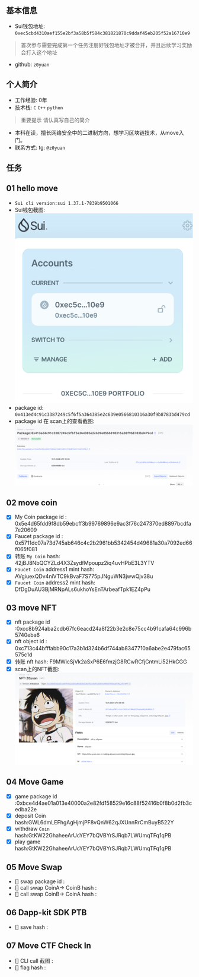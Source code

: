 ## 基本信息
- Sui钱包地址: `0xec5cbd4310aef155e2bf3a58b5f584c381821870c9ddaf45eb205f52a16710e9`
> 首次参与需要完成第一个任务注册好钱包地址才被合并，并且后续学习奖励会打入这个地址
- github: `z0yuan`

## 个人简介
- 工作经验: 0年
- 技术栈: `C` `C++` `python`
> 重要提示 请认真写自己的简介
- 本科在读，擅长网络安全中的二进制方向，想学习区块链技术，从move入门。
- 联系方式: tg: `@z0yuan` 

## 任务

##   01 hello move  
- `Sui cli version:sui 1.37.1-7839b9501066`
- Sui钱包截图: ![wallet](./images/wallet.png)
- package id: `0x413ed4c91c3387249c5f6f5a364385e2c639e0566810316a30f9b8783bd479cd`
- package id 在 scan上的查看截图:![task1-packge](./images/task1-packge.png)

##   02 move coin
- [x] My Coin package id : 0x5e4d65fdd9f8db59ebcff3b99769896e9ac3f76c247370ed8897bcdfa7e20609
- [x] Faucet package id : 0x5711dc07a73d745ab646c4c2b2961bb5342454d49681a30a7092ed66f065f081
- [x] 转账 `My Coin` hash: 42jBJ8NbQCYZLd4X3ZsydfMpoupz2iq4uvHPbE3L3YTV
- [x] `Faucet Coin` address1 mint hash: AVgiuexQDv4niVTC9kBvaF7S775pJNguWN3jwwQjv38u
- [x] `Faucet Coin` address2 mint hash: DfDgDuAU3BjMRNpALs6ukhoYsEnTArbeafTpk1EZ4pPu

##   03 move NFT
- [x] nft package id :0xcc8b924aba2cdb67fc6eacd24a8f22b3e2c8e75cc4b91cafa64c996b5740eba6
- [x] nft object id : 0xc713c44bfffabb90c17a3b1d324b6df744ab8347710a6abe2e479fac65575c1d
- [x] 转账 nft  hash: F9MWicSjVk2aSxP6E6fmzjG8RCwRCfjCntmLi52HkCGG
- [x] scan上的NFT截图:![Scan截图](./images/nft.png)

##   04 Move Game
- [x] game package id :0xbce4d4ae01a013e40000a2e82fd158529e16c88f52416b0f8b0d2fb3cedba22e
- [x] deposit Coin hash:GWL6dmLEFhgAgHjmjPF8vQnW62qJXUnnRrCmBuyB522Y
- [x] withdraw `Coin` hash:GtKW22GhaheeArUcYEY7bQVBYrSJRqb7LWUmqTFq1qPB
- [x] play game hash:GtKW22GhaheeArUcYEY7bQVBYrSJRqb7LWUmqTFq1qPB

##   05 Move Swap
- [] swap package id :
- [] call swap CoinA-> CoinB  hash :
- [] call swap CoinB-> CoinA  hash :

##   06 Dapp-kit SDK PTB
- [] save hash :

## 07 Move CTF Check In

- [] CLI call 截图 : 
- [] flag hash : 
